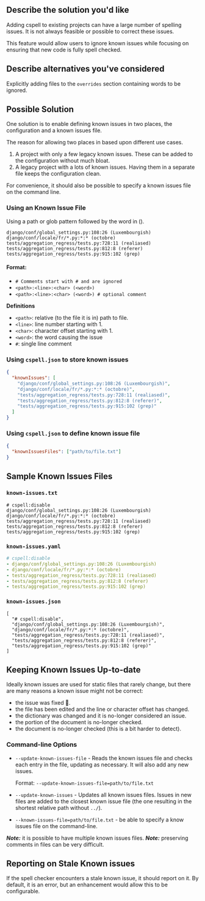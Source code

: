 ## Describe the solution you'd like

Adding cspell to existing projects can have a large number of spelling issues. It is not always feasible or possible to correct these issues.

This feature would allow users to ignore known issues while focusing on ensuring that new code is fully spell checked.

## Describe alternatives you've considered

Explicitly adding files to the `overrides` section containing words to be ignored.

## Possible Solution

One solution is to enable defining known issues in two places, the configuration and a known issues file.

The reason for allowing two places in based upon different use cases.

1. A project with only a few legacy known issues. These can be added to the configuration without much bloat.
1. A legacy project with a lots of known issues. Having them in a separate file keeps the configuration clean.

For convenience, it should also be possible to specify a known issues file on the command line.

### Using an Known Issue File

Using a path or glob pattern followed by the word in ().

```text
django/conf/global_settings.py:108:26 (Luxembourgish)
django/conf/locale/fr/*.py:*:* (octobre)
tests/aggregation_regress/tests.py:728:11 (realiased)
tests/aggregation_regress/tests.py:812:8 (referer)
tests/aggregation_regress/tests.py:915:102 (grep)
```

#### Format:

- `# Comments start with # and are ignored`
- `<path>:<line>:<char> (<word>)`
- `<path>:<line>:<char> (<word>) # optional comment`

**Definitions**

- `<path>`: relative (to the file it is in) path to file.
- `<line>`: line number starting with 1.
- `<char>`: character offset starting with 1.
- `<word>`: the word causing the issue
- `#`: single line comment

### Using `cspell.json` to store known issues

```json
{
  "knownIssues": [
    "django/conf/global_settings.py:108:26 (Luxembourgish)",
    "django/conf/locale/fr/*.py:*:* (octobre)",
    "tests/aggregation_regress/tests.py:728:11 (realiased)",
    "tests/aggregation_regress/tests.py:812:8 (referer)",
    "tests/aggregation_regress/tests.py:915:102 (grep)"
  ]
}
```

### Using `cspell.json` to define known issue file

```json
{
  "knownIssuesFiles": ["path/to/file.txt"]
}
```

## Sample Known Issues Files

### `known-issues.txt`

```text
# cspell:disable
django/conf/global_settings.py:108:26 (Luxembourgish)
django/conf/locale/fr/*.py:*:* (octobre)
tests/aggregation_regress/tests.py:728:11 (realiased)
tests/aggregation_regress/tests.py:812:8 (referer)
tests/aggregation_regress/tests.py:915:102 (grep)
```

<!--- cspell:enable --->

### `known-issues.yaml`

```yaml
# cspell:disable
- django/conf/global_settings.py:108:26 (Luxembourgish)
- django/conf/locale/fr/*.py:*:* (octobre)
- tests/aggregation_regress/tests.py:728:11 (realiased)
- tests/aggregation_regress/tests.py:812:8 (referer)
- tests/aggregation_regress/tests.py:915:102 (grep)
```

<!--- cspell:enable --->

### `known-issues.json`

```jsonc
[
  "# cspell:disable",
  "django/conf/global_settings.py:108:26 (Luxembourgish)",
  "django/conf/locale/fr/*.py:*:* (octobre)",
  "tests/aggregation_regress/tests.py:728:11 (realiased)",
  "tests/aggregation_regress/tests.py:812:8 (referer)",
  "tests/aggregation_regress/tests.py:915:102 (grep)"
]
```

<!--- cspell:enable --->

## Keeping Known Issues Up-to-date

Ideally known issues are used for static files that rarely change, but there are many reasons a known issue might not be correct:

- the issue was fixed 🎉.
- the file has been edited and the line or character offset has changed.
- the dictionary was changed and it is no-longer considered an issue.
- the portion of the document is no-longer checked.
- the document is no-longer checked (this is a bit harder to detect).

### Command-line Options

- `--update-known-issues-file` - Reads the known issues file and checks each entry in the file, updating as necessary. It will also add any new issues.

  Format: `--update-known-issues-file=path/to/file.txt`

- `--update-known-issues` - Updates all known issues files. Issues in new files are added to the closest known issue file (the one resulting in the shortest relative path without `../`).
- `--known-issues-file=path/to/file.txt` - be able to specify a know issues file on the command-line.

**_Note:_** it is possible to have multiple known issues files.
**_Note:_** preserving comments in files can be very difficult.

## Reporting on Stale Known issues

If the spell checker encounters a stale known issue, it should report on it. By default, it is an error, but an enhancement would allow this to be configurable.

<!---
cspell:ignore Luxembourgish octobre realiased referer
--->
